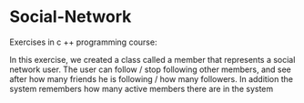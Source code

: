 # Social-Network
Exercises in c ++ programming course:

In this exercise, we created a class called a member that represents a social network user.
The user can follow / stop following other members, and see after how many friends he is following / how many followers. In addition the system remembers how many active members there are in the system
